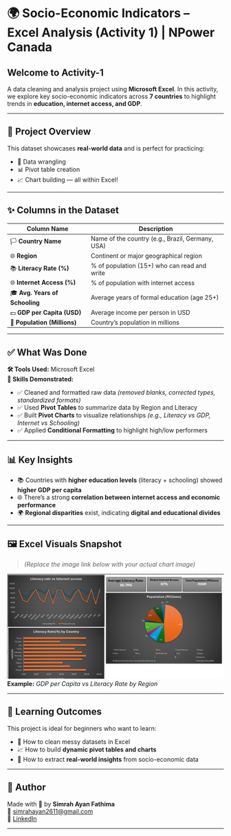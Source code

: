 # 🌍 **Socio-Economic Indicators – Excel Analysis (Activity 1) | NPower Canada**

## **Welcome to Activity-1**  
A data cleaning and analysis project using **Microsoft Excel**. In this activity, we explore key socio-economic indicators across **7 countries** to highlight trends in **education, internet access, and GDP**.

---

## 📁 **Project Overview**

This dataset showcases **real-world data** and is perfect for practicing:

- 🧹 Data wrangling  
- 📊 Pivot table creation  
- 📈 Chart building — all within Excel!

---

## ✨ **Columns in the Dataset**

| **Column Name**             | **Description**                                                                 |
|----------------------------|---------------------------------------------------------------------------------|
| 🏳️ **Country Name**          | Name of the country (e.g., Brazil, Germany, USA)                               |
| 🌐 **Region**                | Continent or major geographical region                                         |
| 📚 **Literacy Rate (%)**     | % of population (15+) who can read and write                                   |
| 🌐 **Internet Access (%)**   | % of population with internet access                                           |
| 🎓 **Avg. Years of Schooling** | Average years of formal education (age 25+)                                  |
| 💵 **GDP per Capita (USD)**  | Average income per person in USD                                               |
| 👥 **Population (Millions)** | Country’s population in millions                                               |

---

## ✅ **What Was Done**

**🛠️ Tools Used:** Microsoft Excel  
**🧠 Skills Demonstrated:**

- ✅ Cleaned and formatted raw data *(removed blanks, corrected types, standardized formats)*
- ✅ Used **Pivot Tables** to summarize data by Region and Literacy
- ✅ Built **Pivot Charts** to visualize relationships *(e.g., Literacy vs GDP, Internet vs Schooling)*
- ✅ Applied **Conditional Formatting** to highlight high/low performers

---

## 📊 **Key Insights**

- 📚 Countries with **higher education levels** (literacy + schooling) showed **higher GDP per capita**
- 🌐 There’s a strong **correlation between internet access and economic performance**
- 🌍 **Regional disparities** exist, indicating **digital and educational divides**

---

## 🖼️ **Excel Visuals Snapshot**

> *(Replace the image link below with your actual chart image)*

![Dashboard](book.png)  
**Example:** *GDP per Capita vs Literacy Rate by Region*

---

## 📌 **Learning Outcomes**

This project is ideal for beginners who want to learn:

- 📑 How to clean messy datasets in Excel  
- 📈 How to build **dynamic pivot tables and charts**  
- 🧠 How to extract **real-world insights** from socio-economic data

---

## 💬 **Author**

Made with 💚 by **Simrah Ayan Fathima**  
📧 simrahayan2611@gmail.com  
🔗 [LinkedIn](https://www.linkedin.com/in/simrah-ayan)

---





